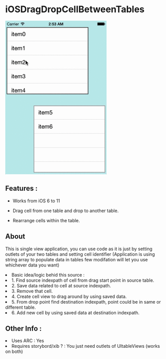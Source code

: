 iOSDragDropCellBetweenTables
============================

![      ](/iOSDragDropBetweenTables.gif "")


## Features :

* Works from iOS 6 to 11

* Drag cell from one table and drop to another table.

* Rearrange cells within the table.


## About 

This is single view application, you can use code as it is just by setting outlets of your two tables and setting cell identifier (Application is using string array to populate data in tables few modifation will let you use whichever data you want)
<li>Basic idea/logic behid this source : </li>

<li>1. Find source indexpath of cell from drag start point in source table.</li>

<li>2. Save data related to cell at source indexpath.</li>

<li>3. Remove that cell.</li>

<li>4. Create cell view to drag around by using saved data.</li>

<li>5. From drop point find destination indexpath, point could be in same or different table.</li>

<li>6. Add new cell by using saved data at destination indexpath.</li>


## Other Info : 


<li>Uses ARC : Yes </li>

<li> Requires storybord/xib ? : You just need outlets of UItableViews (works on both)</li>




